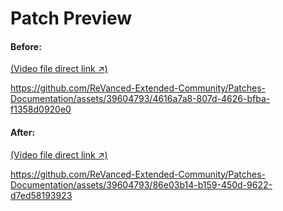 # Patch Preview
#### Before:
[(Video file direct link ↗)](https://github.com/ReVanced-Extended-Community/Patches-Documentation/assets/39604793/4616a7a8-807d-4626-bfba-f1358d0920e0)

https://github.com/ReVanced-Extended-Community/Patches-Documentation/assets/39604793/4616a7a8-807d-4626-bfba-f1358d0920e0

#### After:
[(Video file direct link ↗)](https://github.com/ReVanced-Extended-Community/Patches-Documentation/assets/39604793/86e03b14-b159-450d-9622-d7ed58193923)

https://github.com/ReVanced-Extended-Community/Patches-Documentation/assets/39604793/86e03b14-b159-450d-9622-d7ed58193923

